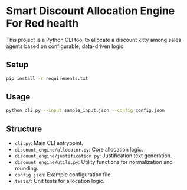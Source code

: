 # Smart Discount Allocation Engine For Red health 

This project is a Python CLI tool to allocate a discount kitty among sales agents based on configurable, data-driven logic.

## Setup
```bash
pip install -r requirements.txt
```

## Usage
```bash
python cli.py --input sample_input.json --config config.json
```

## Structure
- `cli.py`: Main CLI entrypoint.
- `discount_engine/allocator.py`: Core allocation logic.
- `discount_engine/justification.py`: Justification text generation.
- `discount_engine/utils.py`: Utility functions for normalization and rounding.
- `config.json`: Example configuration file.
- `tests/`: Unit tests for allocation logic.
